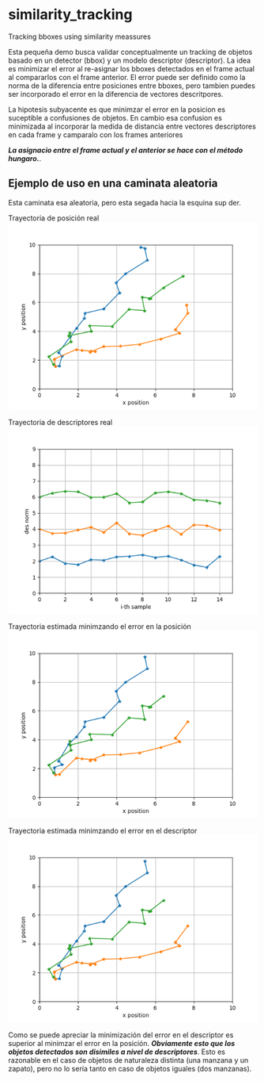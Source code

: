 # similarity_tracking
Tracking bboxes using similarity meassures

Esta pequeña demo busca validar conceptualmente un tracking de objetos basado en un detector (bbox) y un modelo descriptor (descriptor). La idea es minimizar el error al re-asignar los bboxes detectados en el frame actual al compararlos con el frame anterior. El error puede ser definido como la norma de la diferencia entre posiciones entre bboxes, pero tambien puedes ser incorporado el error en la diferencia de vectores descritpores. 

La hipotesis subyacente es que minimzar el error en la posicion es suceptible a confusiones de objetos. En cambio esa confusion es minimizada al incorporar la medida de distancia entre vectores descriptores en cada frame y camparalo con los frames anteriores

***La asignacio entre el frame actual y el anterior se hace con el método hungaro.***. 

## Ejemplo de uso en una caminata aleatoria 

Esta caminata esa aleatoria, pero esta segada hacia la esquina sup der.

Trayectoria de posición real
![](plot_pos_trajectory.png)

Trayectoria de descriptores real
![](plot_des_trajectory.png)

Trayectoria estimada minimzando el error en la posición
![](plot_estimated_trajectories_pos.png)

Trayectoria estimada minimzando el error en el descriptor
![](plot_estimated_trajectories_des.png)

Como se puede apreciar la minimización del error en el descriptor es superior al minimzar el error en la posición. ***Obviamente esto que los objetos detectados son disimiles a nivel de descriptores***. Esto es razonable en el caso de objetos de naturaleza distinta (una manzana y un zapato), pero no lo sería tanto en caso de objetos iguales (dos manzanas).